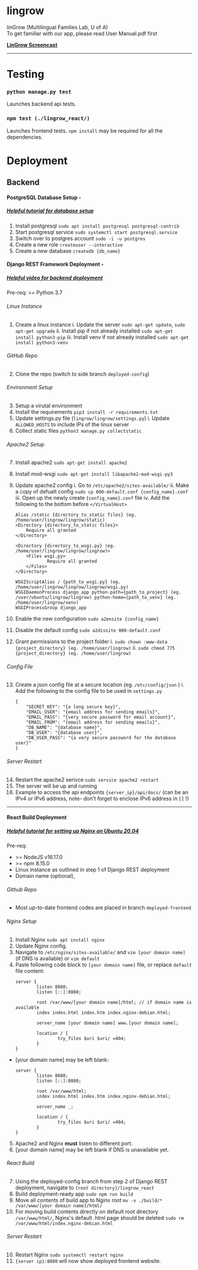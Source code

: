 # lingrow
linGrow (Multilingual Families Lab, U of A)  
To get familiar with our app, please read User Manual.pdf first

[<b>LinGrow Screencast</b>](https://drive.google.com/file/d/1_kUUeWgUB4knmV9dewJEMHVQ5uZvRsQE/view)

---

# Testing

### `python manage.py test`

Launches backend api tests.

### `npm test (./lingrow_react/)`

Launches frontend tests. `npm install` may be required for all the dependencies.

# Deployment

## Backend

#### PostgreSQL Database Setup -
##### [Helpful tutorial for database setup](https://www.digitalocean.com/community/tutorials/how-to-install-postgresql-on-ubuntu-20-04-quickstart)
1) Install postgresql `sudo apt install postgresql postgresql-contrib`
2) Start postgresql service `sudo systemctl start postgresql.service`
3) Switch over to postgres account `sudo -i -u postgres`
5) Create a new role `createuser --interactive`
6) Create a new database `createdb {db_name}`

#### Django REST Framework Deployment -
##### [Helpful video for backend deployment](https://www.youtube.com/watch?v=Sa_kQheCnds&ab_channel=CoreySchafer)

Pre-req: >= Python 3.7

###### Linux Instance
1) Create a linux instance
    i. Update the server `sudo apt-get update`, `sudo apt-get upgrade`
    ii. Install pip if not already installed `sudo apt-get install python3-pip`
    iii. Install venv if not already installed `sudo apt-get install python3-venv`

###### GitHub Repo
2) Clone the repo (switch to side branch `deployed-config`)

###### Environment Setup
3) Setup a virutal environment
4) Install the requirements `pip3 install -r requirements.txt`
5) Update settings.py file (`lingrow/lingrow/settings.py`)
    i. Update `ALLOWED_HOSTS` to include IPs of the linux server
6) Collect static files `python3 manage.py collectstatic`

###### Apache2 Setup
7) Install apache2 `sudo apt-get install apache2`
8) Install mod-wsgi `sudo apt-get install libapache2-mod-wsgi-py3`
9) Update apache2 config
    i. Go to `/etc/apache2/sites-available/`
    ii. Make a copy of defualt config `sudo cp 000-default.conf {config_name}.conf`
    iii. Open up the newly create `{config_name}.conf` file
    iv. Add the following to the bottom before `</VirtualHost>`
    ```
    Alias /static {directory_to_static files} (eg. /home/user/lingrow/lingrow/static)
    <Directory {directory_to_static files}>
        Require all granted
    </Directory>

    <Directory {directory_to_wsgi.py} (eg. /home/user/lingrow/lingrow/lingrow)>
        <Files wsgi.py>
                Require all granted
        </Files>
    </Directory>

    WSGIScriptAlias / {path_to_wsgi.py} (eg. /home/user/lingrow/lingrow/lingrow/wsgi.py)
    WSGIDaemonProcess django_app python-path={path_to_project} (eg. /user/ubuntu/lingrow/lingrow) python-home={path_to_venv} (eg. /home/user/lingrow/venv)
    WSGIProcessGroup django_app
    ```
10) Enable the new configuration `sudo a2ensite {config_name}`

11) Disable the default config `sudo a2dissite 000-default.conf`
12) Grant permissions to the project folder
    i. `sudo chown :www-data {project_directory} (eg. /home/user/lingrow)`
    ii. `sudo chmod 775 {project_directory} (eg. /home/user/lingrow)`

###### Config File
13) Create a json config file at a secure location (eg. `/etc/config/json` )
    i. Add the following to the config file to be used in `settings.py`
    ```
    {
        "SECRET_KEY": "{a long secure key}",
        "EMAIL_USER": "{email address for sending emails}",
        "EMAIL_PASS": "{very secure password for email account}",
        "EMAIL_FROM": "{email address for sending emails}",
        "DB_NAME": "{database name}",
        "DB_USER": "{database user}",
        "DB_USER_PASS": "{a very secure password for the database user}"
    }
    ```

###### Server Restart
14) Restart the apache2 serivce `sudo service apache2 restart`
15) The server will be up and running
16) Example to access the api endpoints `{server_ip}/api/docs/` (can be an IPv4 or IPv6 address, note- don't forget to enclose IPv6 address in `[]` !)

---

#### React Build Deployment
##### [Helpful tutorial for setting up Nginx on Ubuntu 20.04](https://www.digitalocean.com/community/tutorials/how-to-deploy-a-react-application-with-nginx-on-ubuntu-20-04)

Pre-req: 
* \>= NodeJS v16.17.0
* \>= npm 8.15.0
* Linux instance as outlined in step 1 of Django REST deployment
* Domain name (optional), 

###### Github Repo

* Most up-to-date frontend codes are placed in branch `deployed-frontend`

###### Nginx Setup

1) Install Nginx `sudo apt install nginx`
2) Update Nginx config.
3) Navigate to `/etc/nginx/sites-available/` and `vim [your domain name]` (if DNS is available) or `vim default`
4) Paste following code block to `[your domain name]` file, or replace `default` file content:
    ```
    server {
            listen 8080;
            listen [::]:8080;

            root /var/www/[your domain name]/html; // if domain name is available
            index index.html index.htm index.nginx-debian.html;

            server_name [your domain name] www.[your domain name];

            location / {
                    try_files $uri $uri/ =404;
            }
    }
    ```
* [your domain name] may be left blank:
    ```
    server {
            listen 8080;
            listen [::]:8080;

            root /var/www/html;
            index index.html index.htm index.nginx-debian.html;

            server_name _;

            location / {
                    try_files $uri $uri/ =404;
            }
    }
    ```
5) Apache2 and Nginx <b>must</b> listen to different port.
6) [your domain name] may be left blank if DNS is unavailable yet.

###### React Build

7) Using the deployed-config branch from step 2 of Django REST deployment, navigate to `[root directory]/lingrow_react`
8) Build deployment-ready app `sudo npm run build`
9) Move all contents of build app to Nginx root `mv -v ./build/* /var/www/[your domain name]/html/`
10) For moving build contents directly on default root directory `/var/www/html/`, Nginx's default .html page should be deleted `sudo rm /var/www/html/index.nginx-debian.html`

###### Server Restart

10) Restart Nginx `sudo systemctl restart nginx`
11) `{server ip}:8080` will now show deployed frontend website.
